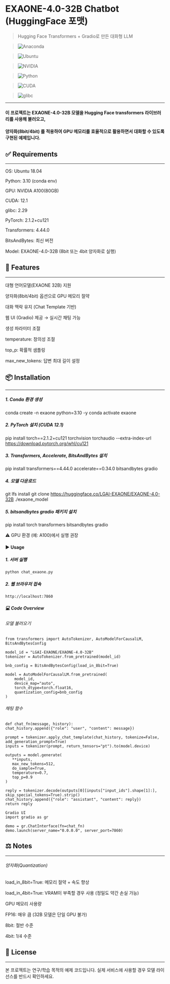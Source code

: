 # EXAONE-4.0-32B Chatbot (HuggingFace 포맷)
> Hugging Face Transformers + Gradio로 만든 대화형 LLM

> ![Anaconda](https://img.shields.io/badge/Anaconda-2023.09-44A833?logo=anaconda&logoColor=white)

> ![Ubuntu](https://img.shields.io/badge/Ubuntu-18.04-E95420?logo=ubuntu&logoColor=white)

> ![NVIDIA](https://img.shields.io/badge/NVIDIA-A100-76B900?logo=nvidia&logoColor=white)

> ![Python](https://img.shields.io/badge/Python-3.10-3776AB?logo=python&logoColor=white)

> ![CUDA](https://img.shields.io/badge/CUDA-12.1-76B900?logo=nvidia&logoColor=white)

> ![glibc](https://img.shields.io/badge/glibc-2.29-blue)

------------------------

#### 이 프로젝트는 EXAONE-4.0-32B 모델을 Hugging Face transformers 라이브러리를 사용해 불러오고,
#### 양자화(8bit/4bit) 를 적용하여 GPU 메모리를 효율적으로 활용하면서 대화할 수 있도록 구현된 예제입니다.

## ✅ Requirements
---------------------
OS: Ubuntu 18.04

Python: 3.10 (conda env)

GPU: NVIDIA A100(80GB)

CUDA: 12.1

glibc: 2.29

PyTorch: 2.1.2+cu121

Transformers: 4.44.0

BitsAndBytes: 최신 버전

Model: EXAONE-4.0-32B (8bit 또는 4bit 양자화로 실행)

## 🚀 Features
---------------
대형 언어모델(EXAONE 32B) 지원

양자화(8bit/4bit) 옵션으로 GPU 메모리 절약

대화 맥락 유지 (Chat Template 기반)

웹 UI (Gradio) 제공 → 실시간 채팅 가능

생성 파라미터 조절

temperature: 창의성 조절

top_p: 확률적 샘플링

max_new_tokens: 답변 최대 길이 설정

## 📦 Installation
-------------------
##### 1. Conda 환경 생성
conda create -n exaone python=3.10 -y
conda activate exaone

##### 2. PyTorch 설치 (CUDA 12.1)
pip install torch==2.1.2+cu121 torchvision torchaudio --extra-index-url https://download.pytorch.org/whl/cu121

##### 3. Transformers, Accelerate, BitsAndBytes 설치
pip install transformers==4.44.0 accelerate==0.34.0 bitsandbytes gradio

##### 4. 모델 다운로드
git lfs install
git clone https://huggingface.co/LGAI-EXAONE/EXAONE-4.0-32B ./exaone_model

##### 5. bitsandbytes gradio 패키지 설치
pip install torch transformers bitsandbytes gradio


⚠️ GPU 환경 (예: A100)에서 실행 권장

#### ▶️ Usage
##### 1. 서버 실행
    python chat_exaone.py

##### 2. 웹 브라우저 접속
    http://localhost:7860

##### 💻 Code Overview
###### 모델 불러오기
    from transformers import AutoTokenizer, AutoModelForCausalLM, BitsAndBytesConfig

    model_id = "LGAI-EXAONE/EXAONE-4.0-32B"
    tokenizer = AutoTokenizer.from_pretrained(model_id)

    bnb_config = BitsAndBytesConfig(load_in_8bit=True)

    model = AutoModelForCausalLM.from_pretrained(
        model_id,
        device_map="auto",
        torch_dtype=torch.float16,
        quantization_config=bnb_config
    )

###### 채팅 함수
    def chat_fn(message, history):
    chat_history.append({"role": "user", "content": message})

    prompt = tokenizer.apply_chat_template(chat_history, tokenize=False, add_generation_prompt=True)
    inputs = tokenizer(prompt, return_tensors="pt").to(model.device)

    outputs = model.generate(
       **inputs,
       max_new_tokens=512,
       do_sample=True,
       temperature=0.7,
       top_p=0.9
    )

    reply = tokenizer.decode(outputs[0][inputs["input_ids"].shape[1]:], skip_special_tokens=True).strip()
    chat_history.append({"role": "assistant", "content": reply})
    return reply

    Gradio UI
    import gradio as gr

    demo = gr.ChatInterface(fn=chat_fn)
    demo.launch(server_name="0.0.0.0", server_port=7860)

## ⚖️ Notes
---------
###### 양자화(Quantization)

load_in_8bit=True: 메모리 절약 + 속도 향상

load_in_4bit=True: VRAM이 부족할 경우 사용 (정밀도 약간 손실 가능)

GPU 메모리 사용량

FP16: 매우 큼 (32B 모델은 단일 GPU 불가)

8bit: 절반 수준

4bit: 1/4 수준

## 📜 License
-------------
본 프로젝트는 연구/학습 목적의 예제 코드입니다.
실제 서비스에 사용할 경우 모델 라이선스를 반드시 확인하세요.
